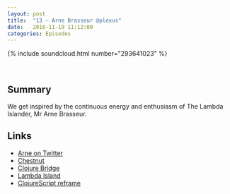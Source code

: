 ```yaml
---
layout: post
title:  "13 – Arne Brasseur @plexus"
date:   2016-11-19 11:12:00
categories: Episodes
---
```


{% include soundcloud.html number="293641023" %}

<br>

## Summary

We get inspired by the continuous energy and enthusiasm of The Lambda Islander, Mr Arne Brasseur.

## Links

- <a href="https://twitter.com/plexus" target="_blank">Arne on Twitter</a>
- <a href="https://github.com/plexus/chestnut" target="_blank">Chestnut</a>
- <a href="http://www.clojurebridge.org/" target="_blank">Clojure Bridge</a>
- <a href="https://lambdaisland.com/" target="_blank">Lambda Island</a>
- <a href="https://github.com/Day8/re-frame" target="_blank">ClojureScript reframe</a>
